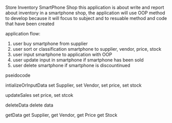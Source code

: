 Store Inventory SmartPhone Shop
this application is about write and report about inventory in a smartphone shop, the application will use OOP method to develop because it will focus to subject and to resuable method and code that have been created 

application flow:
1. user buy smartphone from supplier 
2. user sort or classification smartphone to supplier, vendor, price, stock
2. user input smartphone to application with OOP
3. user update input in smartphone if smartphone has been sold
3. user delete smartphone if smartphone is discountinued

pseidocode


intializeOrInputData
  set Supplier,
  set Vendor,
  set price,
  set stock
  
updateSales
  set price,
  set stcok
  
deleteData
  delete data

getData
  get Supplier,
  get Vendor,
  get Price
  get Stock
